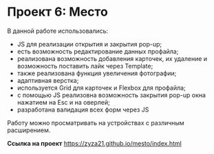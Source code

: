 # Проект 6: Место

В данной работе использовались:
* JS для реализации открытия и закрытия pop-up;
* есть возможность редактирование данных профайла;
* реализована возможность добавления карточек, их удаление и возможность поставить лайк через Template;
* также реализована функция увеличения фотографии;
* адаптивная верстка;
* используется Grid для карточек и Flexbox для профайла;
* с помощью JS реализовна возможность закрытия pop-up окна нажатием на Esc и на оверлей;
* разработана валидация всех форм через JS


Работу можно просматривать на устройствах с различным расширением.

**Ссылка на проект**
https://zyza21.github.io/mesto/index.html
